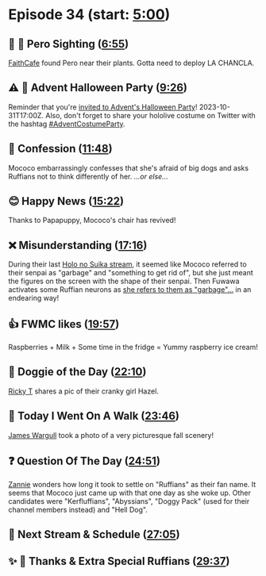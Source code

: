 # Episode 34 (start: [5:00](https://youtu.be/WttmEXH3VWs?t=5m00s))

## 👀 💜 Pero Sighting ([6:55](https://youtu.be/WttmEXH3VWs?t=6m55s))

[FaithCafe](https://twitter.com/FaithCafe563/status/1715142112273158582) found Pero near their plants. Gotta need to deploy LA CHANCLA.

## ⚠️ 🎃 Advent Halloween Party ([9:26](https://youtu.be/WttmEXH3VWs?t=9m26s))

Reminder that you're [invited to Advent's Halloween Party](https://twitter.com/hololive_En/status/1713755393363734639)! 2023-10-31T17:00Z. Also, don't forget to share your hololive costume on Twitter with the hashtag [#AdventCostumeParty](https://twitter.com/hashtag/AdventCostumeParty).

## 🙊 Confession ([11:48](https://youtu.be/WttmEXH3VWs?t=11m48s))

Mococo embarrassingly confesses that she's afraid of big dogs and asks Ruffians not to think differently of her. *...or else...*

## 😊 Happy News ([15:22](https://youtu.be/WttmEXH3VWs?t=15m22s))

Thanks to Papapuppy, Mococo's chair has revived!

## ❌ Misunderstanding ([17:16](https://youtu.be/WttmEXH3VWs?t=17m16s))

During their last [Holo no Suika stream](https://youtu.be/wP1T96Bwwv0), it seemed like Mococo referred to their senpai as "garbage" and "something to get rid of", but she just meant the figures on the screen with the shape of their senpai. Then Fuwawa activates some Ruffian neurons as [she refers to them as "garbage"...](https://youtu.be/WttmEXH3VWs?t=1183s) in an endearing way!

## 👍 FWMC likes ([19:57](https://youtu.be/WttmEXH3VWs?t=19m57s))

Raspberries + Milk + Some time in the fridge = Yummy raspberry ice cream!

## 🐶 Doggie of the Day ([22:10](https://youtu.be/WttmEXH3VWs?t=22m10s))

[Ricky T](https://twitter.com/theRickT713/status/1708883677139161351) shares a pic of their cranky girl Hazel.

## 🚶 Today I Went On A Walk ([23:46](https://youtu.be/WttmEXH3VWs?t=23m46s))

[James Wargull](https://twitter.com/JamesWargull/status/1715083670824825053) took a photo of a very picturesque fall scenery!

## ❓ Question Of The Day ([24:51](https://youtu.be/WttmEXH3VWs?t=24m51s))

[Zannie](https://twitter.com/FWMC_Fan/status/1705475407590674459) wonders how long it took to settle on "Ruffians" as their fan name. It seems that Mococo just came up with that one day as she woke up. Other candidates were "Kerfluffians", "Abyssians", "Doggy Pack" (used for their channel members instead) and "Hell Dog".

## 📅 Next Stream & Schedule ([27:05](https://youtu.be/WttmEXH3VWs?t=27m05s))

## ✨ 🐾 Thanks & Extra Special Ruffians ([29:37](https://youtu.be/WttmEXH3VWs?t=29m37s))
